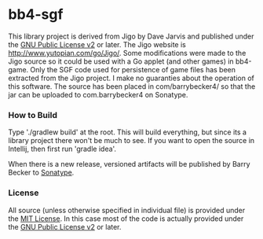 # bb4-sgf

This library project is derived from Jigo by Dave Jarvis and published under the
[GNU Public License v2](http://www.gnu.org/licenses/gpl-2.0.html) or later.
The Jigo website is http://www.yutopian.com/go/Jigo/. Some modifications were made to the Jigo source so it could be
used with a Go applet (and other games) in bb4-game. Only the SGF code used for persistence of game files
has been extracted from the Jigo project. I make no guaranties about the operation of this software. The source
has been placed in com/barrybecker4/ so that the jar can be uploaded to com.barrybecker4 on Sonatype.

### How to Build
Type './gradlew build' at the root. This will build everything, but since its a library project there won't be much to see.
If you want to open the source in Intellij, then first run 'gradle idea'.

When there is a new release, versioned artifacts will be published by Barry Becker to [Sonatype](https://oss.sonatype.org).

### License
All source (unless otherwise specified in individual file) is provided under the [MIT License](http://www.opensource.org/licenses/MIT). In this case most of the code is actually provided under the
 [GNU Public License v2](http://www.gnu.org/licenses/gpl-2.0.html) or later.



